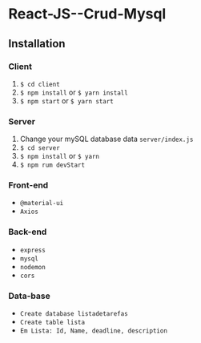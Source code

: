# React-JS--Crud-Mysql

## Installation

### Client

  1. `$ cd client`
  2. `$ npm install` or `$ yarn install`
  3. `$ npm start` or `$ yarn start`
  
### Server

  1. Change your mySQL database data `server/index.js`
  2. `$ cd server`
  3. `$ npm install` or `$ yarn`
  4. `$ npm rum devStart`
  
### Front-end

 + `@material-ui`
 +  `Axios`

### Back-end

+ `express`
+ `mysql`
+ `nodemon`
+ `cors`

### Data-base

+ `Create database listadetarefas`
+ `Create table lista`
+ `Em Lista: Id, Name, deadline, description`


